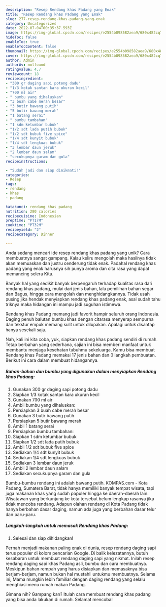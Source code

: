 ```yaml
---
description: "Resep Rendang khas Padang yang Enak"
title: "Resep Rendang khas Padang yang Enak"
slug: 277-resep-rendang-khas-padang-yang-enak
category: Uncategorized
date: 2022-07-04T00:35:37.593Z
image: https://img-global.cpcdn.com/recipes/e2554b098582aea9/680x482cq70/rendang-khas-padang-foto-resep-utama.jpg
hideToc: false
enableToc: true
enableTocContent: false
thumbnail: https://img-global.cpcdn.com/recipes/e2554b098582aea9/680x482cq70/rendang-khas-padang-foto-resep-utama.jpg
cover: https://img-global.cpcdn.com/recipes/e2554b098582aea9/680x482cq70/rendang-khas-padang-foto-resep-utama.jpg
author: Admin
authorAv: notfound
ratingvalue: 4.7
reviewcount: 18
recipeingredient:
- "300 gr daging sapi potong dadu"
- "1/3 kotak santan kara ukuran kecil"
- "700 ml air"
- " bumbu yang dihaluskan"
- "3 buah cabe merah besar"
- "3 butir bawang putih"
- "5 butir bawang merah"
- "1 batang serai"
- " bumbu tambahan"
- "1 sdm ketumbar bubuk"
- "1/2 sdt lada putih bubuk"
- "1/2 sdt bubuk five spice"
- "1/4 sdt kunyit bubuk"
- "1/4 sdt lengkuas bubuk"
- "3 lembar daun jeruk"
- "2 lembar daun salam"
- "secukupnya garam dan gula"
recipeinstructions:

- "Sudah jadi dan siap dinikmati!"
categories:
- Resep
tags:
- rendang
- khas
- padang

katakunci: rendang khas padang 
nutrition: 280 calories
recipecuisine: Indonesian
preptime: "PT17M"
cooktime: "PT32M"
recipeyield: "2"
recipecategory: Dinner

---
```





Anda sedang mencari ide resep rendang khas padang yang unik? Cara membuatnya sangat gampang. Kalau keliru mengolah maka hasilnya tidak akan memuaskan dan justru cenderung tidak enak. Padahal rendang khas padang yang enak harusnya sih punya aroma dan cita rasa yang dapat memancing selera Kita.





Banyak hal yang sedikit banyak berpengaruh terhadap kualitas rasa dari rendang khas padang, mulai dari jenis bahan, lalu pemilihan bahan segar dan Bagus, hingga cara mengolah dan menghidangkannya. Tidak usah pusing jika hendak menyiapkan rendang khas padang enak,      asal sudah tahu triknya maka hidangan ini mampu jadi suguhan istimewa.














Rendang khas Padang memang jadi favorit hampir seluruh orang Indonesia. Daging penuh balutan bumbu khas dengan citarasa menyerap sempurna dan tekstur empuk memang sulit untuk dilupakan. Apalagi untuk disantap hanya sesekali saja.






Nah, kali ini kita coba, yuk, siapkan rendang khas padang sendiri di rumah. Tetap berbahan yang sederhana, sajian ini bisa memberi manfaat untuk membantu menjaga kesehatan tubuhmu sekeluarga. Kamu bisa membuat Rendang khas Padang memakai 17 jenis bahan dan 0 langkah pembuatan. Berikut ini cara dalam membuat hidangannya.

<!--inarticleads1-->

##### Bahan-bahan dan bumbu yang digunakan dalam menyiapkan Rendang khas Padang:

1. Gunakan 300 gr daging sapi potong dadu
1. Siapkan 1/3 kotak santan kara ukuran kecil
1. Gunakan 700 ml air
1. Ambil  bumbu yang dihaluskan:
1. Persiapkan 3 buah cabe merah besar
1. Gunakan 3 butir bawang putih
1. Persiapkan 5 butir bawang merah
1. Ambil 1 batang serai
1. Persiapkan  bumbu tambahan:
1. Siapkan 1 sdm ketumbar bubuk
1. Siapkan 1/2 sdt lada putih bubuk
1. Ambil 1/2 sdt bubuk five spice
1. Sediakan 1/4 sdt kunyit bubuk
1. Sediakan 1/4 sdt lengkuas bubuk
1. Sediakan 3 lembar daun jeruk
1. Ambil 2 lembar daun salam
1. Sediakan secukupnya garam dan gula


Bumbu-bumbu rendang ini adalah bawang putih. KOMPAS.com - Kota Padang, Sumatera Barat, tidak hanya memiliki banyak tempat wisata, tapi juga makanan khas yang sudah populer hingga ke daerah-daerah lain. Wisatawan yang berkunjung ke kota tersebut belum lengkap rasanya jika tidak mencoba rendang. Adapun olahan rendang di Kota Padang tidak hanya berbahan dasar daging, namun ada juga yang berbahan dasar telur dan paru-paru. 

<!--inarticleads2-->

##### Langkah-langkah untuk memasak Rendang khas Padang:


1. Selesai dan siap dihidangkan!

Pernah menjadi makanan paling enak di dunia, resep rendang daging sapi terus populer di kolom pencarian Google. Di balik kelezatannya, butuh kesabaran untuk membuat rendang daging sapi yang nikmat. Inilah resep rendang daging sapi khas Padang asli, bumbu dan cara membuatnya. Meskipun bahan rempah yang harus disiapkan dan memasaknya bisa berjam-berjam, namun bukan hal mustahil untukmu membuatnya. Selama ini, Mama mungkin lebih familiar dengan daging rendang yang selalu menghiasi menu rumah makan Padang. 

Gimana nih? Gampang kan? Itulah cara membuat rendang khas padang yang bisa anda lakukan di rumah. Selamat mencoba!
